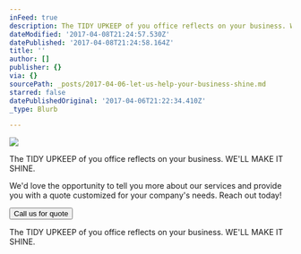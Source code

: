 ```yaml
---
inFeed: true
description: The TIDY UPKEEP of you office reflects on your business. WE'LL MAKE IT SHINE.
dateModified: '2017-04-08T21:24:57.530Z'
datePublished: '2017-04-08T21:24:58.164Z'
title: ''
author: []
publisher: {}
via: {}
sourcePath: _posts/2017-04-06-let-us-help-your-business-shine.md
starred: false
datePublishedOriginal: '2017-04-06T21:22:34.410Z'
_type: Blurb

---
```

![](https://the-grid-user-content.s3-us-west-2.amazonaws.com/9bb9f7fb-19ad-45cf-b5d1-1f4b69e4025f.png)

The TIDY UPKEEP of you office reflects on your business. WE'LL MAKE IT SHINE.

We'd love the opportunity to tell you more about our services and provide you with a quote customized for your company's needs. Reach out today!

<button data-role="cta" style="">Call us for quote</button>

The TIDY UPKEEP of you office reflects on your business. WE'LL MAKE IT SHINE.